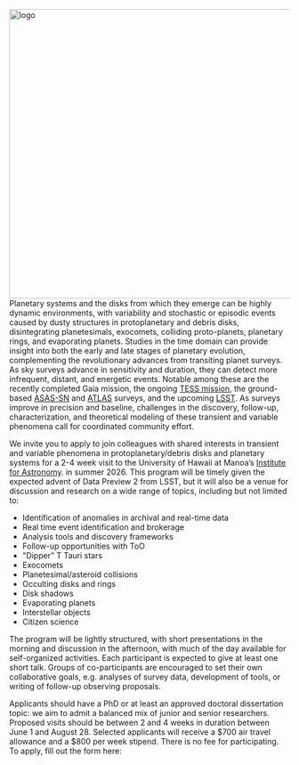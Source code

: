 <html>
<head>
<style>
.image-left {
  float: left;
  margin-right: 15px; /* Adds some space between the image and the text */
}
</style>
</head>
<link rel="icon" href="images/favicon.ico" type="image/x-icon" /> <link rel="shortcut icon" href="favicon.ico" type="image/x-icon" />
<link rel="stylesheet" href="https://cdn.rawgit.com/jpswalsh/academicons/master/css/academicons.min.css">
<body id="top">

<img src="../images/epseta.jpg" width=520 height=520 alt="logo" class="image-left">
<!-- Header -->

<!-- Main -->
<div id="main">

<section id="one">
<!-- <h2>Research Projects</h2>
--><div class="row">
<p>Planetary systems and the disks from which they emerge can be highly dynamic environments, with variability and stochastic or episodic events caused by dusty structures in protoplanetary and debris disks, disintegrating planetesimals, exocomets, colliding proto-planets, planetary rings, and evaporating planets.  Studies in the time domain can provide insight into both the early and late stages of planetary evolution, complementing the revolutionary advances from transiting planet surveys.  As sky surveys advance in sensitivity and duration, they can detect more infrequent, distant, and energetic events. Notable among these are the recently completed Gaia mission, the ongoing <a href="https://tess.mit.edu">TESS mission</a>, the ground-based <a href="https://www.astronomy.ohio-state.edu/asassn/">ASAS-SN</a> and <a href="https://atlas.fallingstar.com/">ATLAS</a> surveys, and the upcoming <a href="https://www.lsst.org/">LSST</a>. As surveys improve in precision and baseline, challenges in the discovery, follow-up, characterization, and theoretical modeling of these transient and variable phenomena call for coordinated community effort.</p> 
  
<p>We invite you to apply to join colleagues with shared interests in transient and variable phenomena in protoplanetary/debris disks and planetary systems for a 2-4 week visit to the University of Hawaii at Manoa’s <a href="https://www.ifa.hawaii.edu">Institute for Astronomy</a>. in summer 2026.  This program will be timely given the expected advent of Data Preview 2 from LSST, but it will also be a venue for discussion and research on a wide range of topics, including but not limited to:</p>

<ul>
<li>Identification of anomalies in archival and real-time data</li>
<li>Real time event identification and brokerage</li>
<li>Analysis tools and discovery frameworks</li>
<li>Follow-up opportunities with ToO</li>
<li>"Dipper” T Tauri stars</li>
<li>Exocomets</li>
<li>Planetesimal/asteroid collisions</li>
<li>Occulting disks and rings</li>
<li>Disk shadows </li>
<li>Evaporating planets</li>
<li>Interstellar objects</li>
<li>Citizen science</li>
</ul>

<p>The program will be lightly structured, with short presentations in the morning and discussion in the afternoon, with much of the day available for self-organized activities.  Each participant is expected to give at least one short talk.  Groups of co-participants are encouraged to set their own collaborative goals, e.g. analyses of survey data, development of tools, or writing of follow-up observing proposals.</p>

<p>Applicants should have a PhD or at least an approved doctoral dissertation topic: we aim to admit a balanced mix of junior and senior researchers.  Proposed visits should be between 2 and 4 weeks in duration between June 1 and August 28.  Selected applicants will receive a $700 air travel allowance and a $800 per week stipend.   There is no fee for participating.  To apply, fill out the form here:</p>
